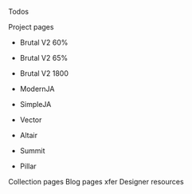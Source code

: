 Todos 

Project pages
- Brutal V2 60%
- Brutal V2 65%
- Brutal V2 1800

- ModernJA
- SimpleJA

- Vector
- Altair
- Summit
- Pillar

Collection pages
Blog pages xfer
Designer resources
